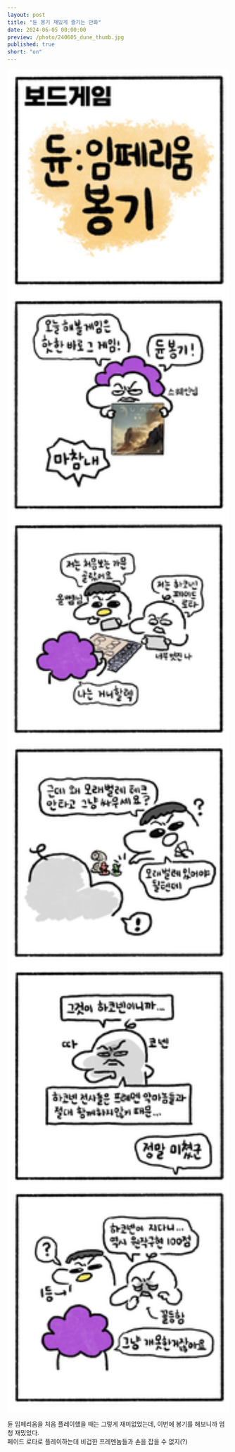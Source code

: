 ```yaml
---
layout: post
title: "듄 봉기 재밌게 즐기는 만화"
date: 2024-06-05 00:00:00
preview: /photo/240605_dune_thumb.jpg
published: true
short: "on"
---
```


<img src="/photo/240605_dune.jpg" width="1000">

듄 임페리움을 처음 플레이했을 때는 그렇게 재미없었는데, 이번에 봉기를 해보니까 엄청 재밌었다. <br>
페이드 로타로 플레이하는데 비겁한 프레멘놈들과 손을 잡을 수 없지(?) <br>












